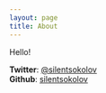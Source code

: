 ```yaml
---
layout: page
title: About
---
```


Hello!

**Twitter**: [@silentsokolov](https://twitter.com/silentsokolov)  
**Github**: [silentsokolov](https://github.com/silentsokolov)  
